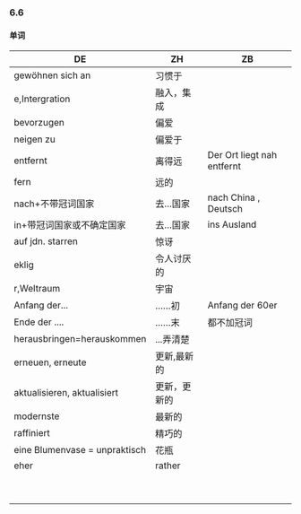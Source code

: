 ### 6.6

#### 单词

| DE                            | ZH           | ZB                         |
| ----------------------------- | ------------ | -------------------------- |
| gewöhnen sich an              | 习惯于       |                            |
| e,Intergration                | 融入，集成   |                            |
| bevorzugen                    | 偏爱         |                            |
| neigen zu                     | 偏爱于       |                            |
| entfernt                      | 离得远       | Der Ort liegt nah entfernt |
| fern                          | 远的         |                            |
| nach+不带冠词国家             | 去…国家      | nach China , Deutsch       |
| in+带冠词国家或不确定国家     | 去…国家      | ins Ausland                |
| auf jdn. starren              | 惊讶         |                            |
| eklig                         | 令人讨厌的   |                            |
| r,Weltraum                    | 宇宙         |                            |
| Anfang der...                 | ……初         | Anfang der 60er            |
| Ende der ....                 | ……末         | 都不加冠词                 |
| herausbringen=herauskommen    | ...弄清楚    |                            |
| erneuen, erneute              | 更新,最新的  |                            |
| aktualisieren, aktualisiert   | 更新，更新的 |                            |
| modernste                     | 最新的       |                            |
| raffiniert                    | 精巧的       |                            |
| eine Blumenvase = unpraktisch | 花瓶         |                            |
| eher                          | rather       |                            |
|                               |              |                            |
|                               |              |                            |
|                               |              |                            |
|                               |              |                            |
|                               |              |                            |
|                               |              |                            |
|                               |              |                            |
|                               |              |                            |
|                               |              |                            |

